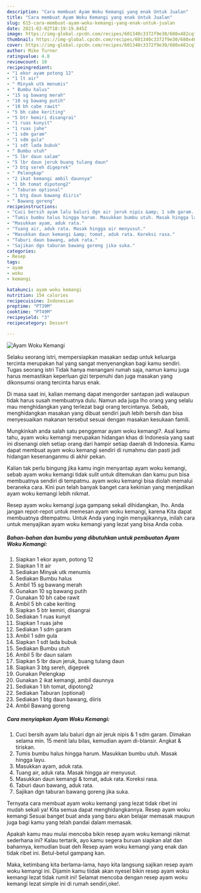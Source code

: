 ```yaml
---
description: "Cara membuat Ayam Woku Kemangi yang enak Untuk Jualan"
title: "Cara membuat Ayam Woku Kemangi yang enak Untuk Jualan"
slug: 615-cara-membuat-ayam-woku-kemangi-yang-enak-untuk-jualan
date: 2021-02-02T18:19:19.845Z
image: https://img-global.cpcdn.com/recipes/601340c3372f9e30/680x482cq70/ayam-woku-kemangi-foto-resep-utama.jpg
thumbnail: https://img-global.cpcdn.com/recipes/601340c3372f9e30/680x482cq70/ayam-woku-kemangi-foto-resep-utama.jpg
cover: https://img-global.cpcdn.com/recipes/601340c3372f9e30/680x482cq70/ayam-woku-kemangi-foto-resep-utama.jpg
author: Mike Turner
ratingvalue: 4.8
reviewcount: 10
recipeingredient:
- "1 ekor ayam potong 12"
- "1 lt air"
- " Minyak utk menumis"
- " Bumbu halus"
- "15 sg bawang merah"
- "10 sg bawang putih"
- "10 bh cabe rawit"
- "5 bh cabe keriting"
- "5 btr kemiri disangrai"
- "1 ruas kunyit"
- "1 ruas jahe"
- "1 sdm garam"
- "1 sdm gula"
- "1 sdt lada bubuk"
- " Bumbu utuh"
- "5 lbr daun salam"
- "5 lbr daun jeruk buang tulang daun"
- "3 btg sereh digeprek"
- " Pelengkap"
- "2 ikat kemangi ambil daunnya"
- "1 bh tomat dipotong2"
- " Taburan optional"
- "1 btg daun bawang diiris"
- " Bawang goreng"
recipeinstructions:
- "Cuci bersih ayam lalu baluri dgn air jeruk nipis &amp; 1 sdm garam. Dimakan selama min. 15 menit lalu bilas, kemudian ayam di-blansir. Angkat &amp; tiriskan."
- "Tumis bumbu halus hingga harum. Masukkan bumbu utuh. Masak hingga layu."
- "Masukkan ayam, aduk rata."
- "Tuang air, aduk rata. Masak hingga air menyusut."
- "Masukkan daun kemangi &amp; tomat, aduk rata. Koreksi rasa."
- "Taburi daun bawang, aduk rata."
- "Sajikan dgn taburan bawang goreng jika suka."
categories:
- Resep
tags:
- ayam
- woku
- kemangi

katakunci: ayam woku kemangi 
nutrition: 154 calories
recipecuisine: Indonesian
preptime: "PT39M"
cooktime: "PT49M"
recipeyield: "3"
recipecategory: Dessert

---
```



![Ayam Woku Kemangi](https://img-global.cpcdn.com/recipes/601340c3372f9e30/680x482cq70/ayam-woku-kemangi-foto-resep-utama.jpg)

Selaku seorang istri, mempersiapkan masakan sedap untuk keluarga tercinta merupakan hal yang sangat menyenangkan bagi kamu sendiri. Tugas seorang istri Tidak hanya menangani rumah saja, namun kamu juga harus memastikan keperluan gizi terpenuhi dan juga masakan yang dikonsumsi orang tercinta harus enak.

Di masa  saat ini, kalian memang dapat mengorder santapan jadi walaupun tidak harus susah membuatnya dulu. Namun ada juga lho orang yang selalu mau menghidangkan yang terlezat bagi orang tercintanya. Sebab, menghidangkan masakan yang dibuat sendiri jauh lebih bersih dan bisa menyesuaikan makanan tersebut sesuai dengan masakan kesukaan famili. 



Mungkinkah anda salah satu penggemar ayam woku kemangi?. Asal kamu tahu, ayam woku kemangi merupakan hidangan khas di Indonesia yang saat ini disenangi oleh setiap orang dari hampir setiap daerah di Indonesia. Kamu dapat membuat ayam woku kemangi sendiri di rumahmu dan pasti jadi hidangan kesenanganmu di akhir pekan.

Kalian tak perlu bingung jika kamu ingin menyantap ayam woku kemangi, sebab ayam woku kemangi tidak sulit untuk ditemukan dan kamu pun bisa membuatnya sendiri di tempatmu. ayam woku kemangi bisa diolah memalui beraneka cara. Kini pun telah banyak banget cara kekinian yang menjadikan ayam woku kemangi lebih nikmat.

Resep ayam woku kemangi juga gampang sekali dihidangkan, lho. Anda jangan repot-repot untuk memesan ayam woku kemangi, karena Kita dapat membuatnya ditempatmu. Untuk Anda yang ingin menyajikannya, inilah cara untuk menyajikan ayam woku kemangi yang lezat yang bisa Anda coba.

<!--inarticleads1-->

##### Bahan-bahan dan bumbu yang dibutuhkan untuk pembuatan Ayam Woku Kemangi:

1. Siapkan 1 ekor ayam, potong 12
1. Siapkan 1 lt air
1. Sediakan  Minyak utk menumis
1. Sediakan  Bumbu halus
1. Ambil 15 sg bawang merah
1. Gunakan 10 sg bawang putih
1. Gunakan 10 bh cabe rawit
1. Ambil 5 bh cabe keriting
1. Siapkan 5 btr kemiri, disangrai
1. Sediakan 1 ruas kunyit
1. Siapkan 1 ruas jahe
1. Sediakan 1 sdm garam
1. Ambil 1 sdm gula
1. Siapkan 1 sdt lada bubuk
1. Sediakan  Bumbu utuh
1. Ambil 5 lbr daun salam
1. Siapkan 5 lbr daun jeruk, buang tulang daun
1. Siapkan 3 btg sereh, digeprek
1. Gunakan  Pelengkap
1. Gunakan 2 ikat kemangi, ambil daunnya
1. Sediakan 1 bh tomat, dipotong2
1. Sediakan  Taburan (optional)
1. Sediakan 1 btg daun bawang, diiris
1. Ambil  Bawang goreng




<!--inarticleads2-->

##### Cara menyiapkan Ayam Woku Kemangi:

1. Cuci bersih ayam lalu baluri dgn air jeruk nipis &amp; 1 sdm garam. Dimakan selama min. 15 menit lalu bilas, kemudian ayam di-blansir. Angkat &amp; tiriskan.
1. Tumis bumbu halus hingga harum. Masukkan bumbu utuh. Masak hingga layu.
1. Masukkan ayam, aduk rata.
1. Tuang air, aduk rata. Masak hingga air menyusut.
1. Masukkan daun kemangi &amp; tomat, aduk rata. Koreksi rasa.
1. Taburi daun bawang, aduk rata.
1. Sajikan dgn taburan bawang goreng jika suka.




Ternyata cara membuat ayam woku kemangi yang lezat tidak ribet ini mudah sekali ya! Kita semua dapat menghidangkannya. Resep ayam woku kemangi Sesuai banget buat anda yang baru akan belajar memasak maupun juga bagi kamu yang telah pandai dalam memasak.

Apakah kamu mau mulai mencoba bikin resep ayam woku kemangi nikmat sederhana ini? Kalau tertarik, ayo kamu segera buruan siapkan alat dan bahannya, kemudian buat deh Resep ayam woku kemangi yang enak dan tidak ribet ini. Betul-betul gampang kan. 

Maka, ketimbang kita berlama-lama, hayo kita langsung sajikan resep ayam woku kemangi ini. Dijamin kamu tiidak akan nyesel bikin resep ayam woku kemangi lezat tidak rumit ini! Selamat mencoba dengan resep ayam woku kemangi lezat simple ini di rumah sendiri,oke!.

